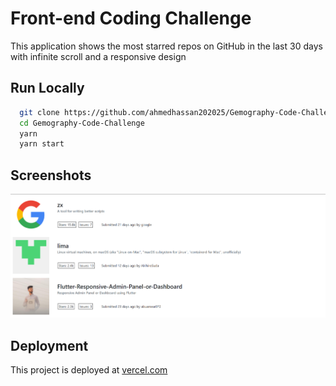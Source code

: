 # Front-end Coding Challenge

This application shows the most starred repos on GitHub in the last 30 days with infinite scroll and a responsive design

## Run Locally

```bash
  git clone https://github.com/ahmedhassan202025/Gemography-Code-Challenge.git
  cd Gemography-Code-Challenge
  yarn
  yarn start
```

## Screenshots

![App Screenshot](Capture.PNG)

## Deployment

This project is deployed at [vercel.com](https://codestars.vercel.app/home)
